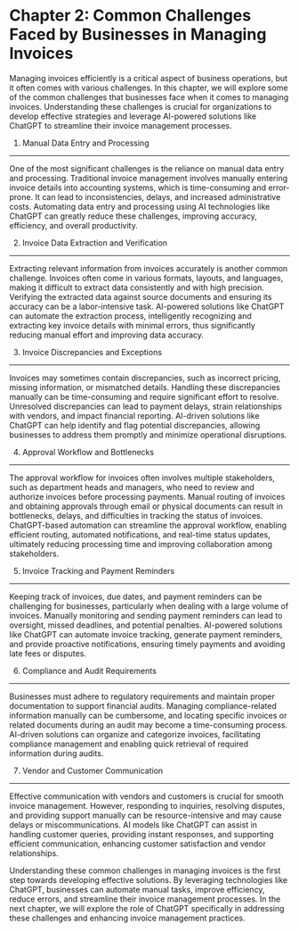 Chapter 2: Common Challenges Faced by Businesses in Managing Invoices
=====================================================================

Managing invoices efficiently is a critical aspect of business operations, but it often comes with various challenges. In this chapter, we will explore some of the common challenges that businesses face when it comes to managing invoices. Understanding these challenges is crucial for organizations to develop effective strategies and leverage AI-powered solutions like ChatGPT to streamline their invoice management processes.

1. Manual Data Entry and Processing
-----------------------------------

One of the most significant challenges is the reliance on manual data entry and processing. Traditional invoice management involves manually entering invoice details into accounting systems, which is time-consuming and error-prone. It can lead to inconsistencies, delays, and increased administrative costs. Automating data entry and processing using AI technologies like ChatGPT can greatly reduce these challenges, improving accuracy, efficiency, and overall productivity.

2. Invoice Data Extraction and Verification
-------------------------------------------

Extracting relevant information from invoices accurately is another common challenge. Invoices often come in various formats, layouts, and languages, making it difficult to extract data consistently and with high precision. Verifying the extracted data against source documents and ensuring its accuracy can be a labor-intensive task. AI-powered solutions like ChatGPT can automate the extraction process, intelligently recognizing and extracting key invoice details with minimal errors, thus significantly reducing manual effort and improving data accuracy.

3. Invoice Discrepancies and Exceptions
---------------------------------------

Invoices may sometimes contain discrepancies, such as incorrect pricing, missing information, or mismatched details. Handling these discrepancies manually can be time-consuming and require significant effort to resolve. Unresolved discrepancies can lead to payment delays, strain relationships with vendors, and impact financial reporting. AI-driven solutions like ChatGPT can help identify and flag potential discrepancies, allowing businesses to address them promptly and minimize operational disruptions.

4. Approval Workflow and Bottlenecks
------------------------------------

The approval workflow for invoices often involves multiple stakeholders, such as department heads and managers, who need to review and authorize invoices before processing payments. Manual routing of invoices and obtaining approvals through email or physical documents can result in bottlenecks, delays, and difficulties in tracking the status of invoices. ChatGPT-based automation can streamline the approval workflow, enabling efficient routing, automated notifications, and real-time status updates, ultimately reducing processing time and improving collaboration among stakeholders.

5. Invoice Tracking and Payment Reminders
-----------------------------------------

Keeping track of invoices, due dates, and payment reminders can be challenging for businesses, particularly when dealing with a large volume of invoices. Manually monitoring and sending payment reminders can lead to oversight, missed deadlines, and potential penalties. AI-powered solutions like ChatGPT can automate invoice tracking, generate payment reminders, and provide proactive notifications, ensuring timely payments and avoiding late fees or disputes.

6. Compliance and Audit Requirements
------------------------------------

Businesses must adhere to regulatory requirements and maintain proper documentation to support financial audits. Managing compliance-related information manually can be cumbersome, and locating specific invoices or related documents during an audit may become a time-consuming process. AI-driven solutions can organize and categorize invoices, facilitating compliance management and enabling quick retrieval of required information during audits.

7. Vendor and Customer Communication
------------------------------------

Effective communication with vendors and customers is crucial for smooth invoice management. However, responding to inquiries, resolving disputes, and providing support manually can be resource-intensive and may cause delays or miscommunications. AI models like ChatGPT can assist in handling customer queries, providing instant responses, and supporting efficient communication, enhancing customer satisfaction and vendor relationships.

Understanding these common challenges in managing invoices is the first step towards developing effective solutions. By leveraging technologies like ChatGPT, businesses can automate manual tasks, improve efficiency, reduce errors, and streamline their invoice management processes. In the next chapter, we will explore the role of ChatGPT specifically in addressing these challenges and enhancing invoice management practices.
